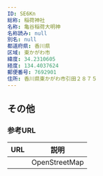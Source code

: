 ```yaml
---
ID: SE6Kn
総称: 稲荷神社
名称: 亀谷稲荷大明神
名称読み: null
別名: null
都道府県: 香川県
区域: 東かがわ市
緯度: 34.2310605
経度: 134.4037624
郵便番号: 7692901
住所: 香川県東かがわ市引田２８７５
---
```


## その他

### 参考URL

| URL | 説明          |
| --- | ------------- |
|     | OpenStreetMap |
